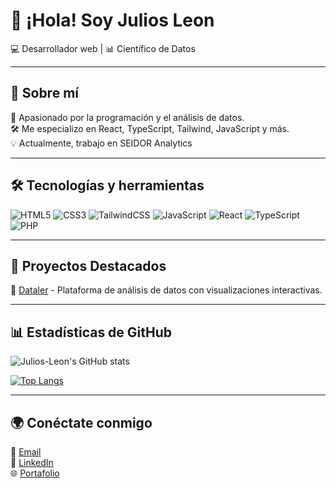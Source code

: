 # 👋 ¡Hola! Soy Julios Leon 

💻 Desarrollador web | 📊 Científico de Datos 

---

## 🚀 Sobre mí 
🎯 Apasionado por la programación y el análisis de datos.  
🛠️ Me especializo en React, TypeScript, Tailwind, JavaScript y más.  
💡 Actualmente, trabajo en SEIDOR Analytics

---

## 🛠️ Tecnologías y herramientas 
![HTML5](https://img.shields.io/badge/HTML5-E34F26?style=for-the-badge&logo=html5&logoColor=white)
![CSS3](https://img.shields.io/badge/CSS3-1572B6?style=for-the-badge&logo=css3&logoColor=white)
![TailwindCSS](https://img.shields.io/badge/TailwindCSS-38B2AC?style=for-the-badge&logo=tailwind-css&logoColor=white)
![JavaScript](https://img.shields.io/badge/JavaScript-F7DF1E?style=for-the-badge&logo=javascript&logoColor=black)
![React](https://img.shields.io/badge/React-20232A?style=for-the-badge&logo=react&logoColor=61DAFB)
![TypeScript](https://img.shields.io/badge/TypeScript-007ACC?style=for-the-badge&logo=typescript&logoColor=white)
![PHP](https://img.shields.io/badge/PHP-777BB4?style=for-the-badge&logo=php&logoColor=white)

---

## 📌 Proyectos Destacados
🔹 [Dataler](https://dataler.vercel.app/) - Plataforma de análisis de datos con visualizaciones interactivas.  

---

## 📊 Estadísticas de GitHub
![Julios-Leon's GitHub stats](https://github-readme-stats.vercel.app/api?username=Julios-Leon&show_icons=true&theme=tokyonight)

[![Top Langs](https://github-readme-stats.vercel.app/api/top-langs/?username=Julios-Leon&layout=compact&theme=tokyonight)](https://github.com/Julios-Leon)

---

## 🌍 Conéctate conmigo
📧 [Email](mailto:juliosmikel@gmail.com)  
💼 [LinkedIn](https://linkedin.com/in/julios-leon)  
🌐 [Portafolio](https://juliosleon.com)
